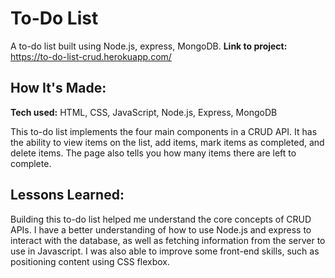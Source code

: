 # To-Do List
A to-do list built using Node.js, express, MongoDB.
**Link to project:** https://to-do-list-crud.herokuapp.com/

## How It's Made:

**Tech used:** HTML, CSS, JavaScript, Node.js, Express, MongoDB

This to-do list implements the four main components in a CRUD API. It has the ability to view items on the list, add items, mark items as completed, and delete items. The page also tells you how many items there are left to complete. 

## Lessons Learned:
Building this to-do list helped me understand the core concepts of CRUD APIs. I have a better understanding of how to use Node.js and express to interact with the database, as well as fetching information from the server to use in Javascript. I was also able to improve some front-end skills, such as positioning content using CSS flexbox.
